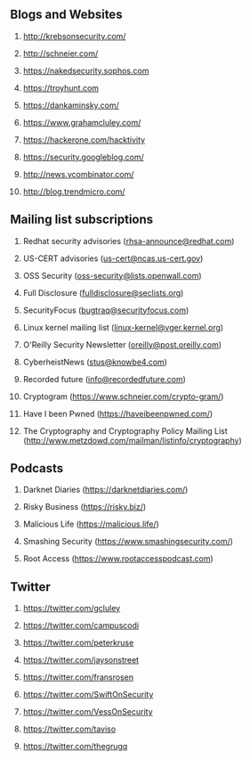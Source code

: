 <h2>Blogs and Websites</h2>

1. http://krebsonsecurity.com/

2. http://schneier.com/

3. https://nakedsecurity.sophos.com

4. https://troyhunt.com

5. https://dankaminsky.com/

6. https://www.grahamcluley.com/

7. https://hackerone.com/hacktivity

8. https://security.googleblog.com/

9. http://news.ycombinator.com/

10. http://blog.trendmicro.com/


<h2>Mailing list subscriptions</h2>

1. Redhat security advisories (rhsa-announce@redhat.com)

2. US-CERT advisories (us-cert@ncas.us-cert.gov)

3. OSS Security (oss-security@lists.openwall.com)

4. Full Disclosure (fulldisclosure@seclists.org)

5. SecurityFocus (bugtraq@securityfocus.com)

6. Linux kernel mailing list (linux-kernel@vger.kernel.org)

7. O'Reilly Security Newsletter (oreilly@post.oreilly.com)

8. CyberheistNews (stus@knowbe4.com)

9. Recorded future (info@recordedfuture.com)

10. Cryptogram (https://www.schneier.com/crypto-gram/)

11. Have I been Pwned (https://haveibeenpwned.com/)

12. The Cryptography and Cryptography Policy Mailing List (http://www.metzdowd.com/mailman/listinfo/cryptography)

<h2>Podcasts</h2>

1. Darknet Diaries (https://darknetdiaries.com/)

2. Risky Business (https://risky.biz/)

3. Malicious Life (https://malicious.life/)

4. Smashing Security (https://www.smashingsecurity.com/)

5. Root Access (https://www.rootaccesspodcast.com)

<h2>Twitter</h2>

1. https://twitter.com/gcluley

2. https://twitter.com/campuscodi

3. https://twitter.com/peterkruse

4. https://twitter.com/jaysonstreet

5. https://twitter.com/fransrosen

6. https://twitter.com/SwiftOnSecurity

7. https://twitter.com/VessOnSecurity

8. https://twitter.com/taviso

9. https://twitter.com/thegrugq
